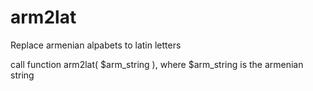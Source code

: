 # arm2lat

Replace armenian alpabets to latin letters

call function arm2lat( $arm_string ), where $arm_string is the armenian string